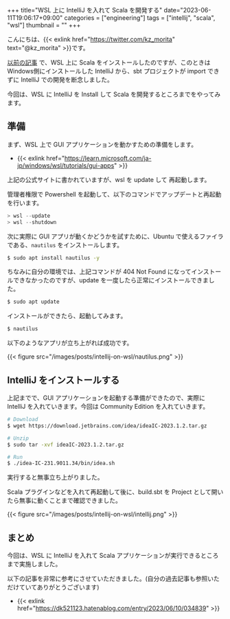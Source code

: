 +++
title="WSL 上に IntelliJ を入れて Scala を開発する"
date="2023-06-11T19:06:17+09:00"
categories = ["engineering"]
tags = ["intellij", "scala", "wsl"]
thumbnail = ""
+++

こんにちは、{{< exlink href="https://twitter.com/kz_morita" text="@kz_morita" >}}です。

[以前の記事](https://blog.foresta.me/posts/scala-in-wsl/) で、WSL 上に Scala をインストールしたのですが、このときはWindows側にインストールした IntelliJ から、sbt プロジェクトが import できずに IntelliJ での開発を断念しました。

今回は、WSL に IntelliJ を Install して Scala を開発するところまでをやってみます。

## 準備

まず、WSL 上で GUI アプリケーションを動かすための準備をします。

- {{< exlink href="https://learn.microsoft.com/ja-jp/windows/wsl/tutorials/gui-apps" >}} 

上記の公式サイトに書かれていますが、wsl を update して 再起動します。

管理者権限で Powershell を起動して、以下のコマンドでアップデートと再起動を行います。

```Powershell
> wsl --update
> wsl --shutdown
```

次に実際に GUI アプリが動くかどうかを試すために、Ubuntu で使えるファイラである、`nautilus` をインストールします。

```bash
$ sudo apt install nautilus -y
```

ちなみに自分の環境では、上記コマンドが 404 Not Found になってインストールできなかったのですが、update を一度したら正常にインストールできました。

```bash
$ sudo apt update
```

インストールができたら、起動してみます。

```bash
$ nautilus
```

以下のようなアプリが立ち上がれば成功です。

{{< figure src="/images/posts/intellij-on-wsl/nautilus.png" >}}


## IntelliJ をインストールする

上記までで、GUI アプリケーションを起動する準備ができたので、実際に IntelliJ を入れていきます。今回は Community Edition を入れていきます。

```bash
# Download
$ wget https://download.jetbrains.com/idea/ideaIC-2023.1.2.tar.gz

# Unzip 
$ sudo tar -xvf ideaIC-2023.1.2.tar.gz

# Run
$ ./idea-IC-231.9011.34/bin/idea.sh
```

実行すると無事立ち上がりました。

Scala プラグインなどを入れて再起動して後に、build.sbt を Project として開いたら無事に動くことまで確認できました。

{{< figure src="/images/posts/intellij-on-wsl/intellij.png" >}}

## まとめ

今回は、WSL に IntelliJ を入れて Scala アプリケーションが実行できるところまで実施しました。

以下の記事を非常に参考にさせていただきました。(自分の過去記事も参照いただけていてありがとうございます)

- {{< exlink href="https://dk521123.hatenablog.com/entry/2023/06/10/034839" >}}


